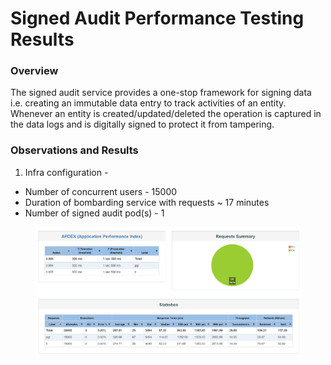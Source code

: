 # Signed Audit Performance Testing Results

### Overview <a href="#overview" id="overview"></a>

The signed audit service provides a one-stop framework for signing data i.e. creating an immutable data entry to track activities of an entity. Whenever an entity is created/updated/deleted the operation is captured in the data logs and is digitally signed to protect it from tampering.

### Observations and Results <a href="#observations-and-results" id="observations-and-results"></a>

1. Infra configuration -&#x20;

* Number of concurrent users - 15000
* Duration of bombarding service with requests \~ 17 minutes
* Number of signed audit pod(s) - 1

<figure><img src="../../../.gitbook/assets/signedAuditPerformanceTestingResult.png" alt=""><figcaption></figcaption></figure>
